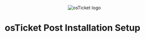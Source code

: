 <p align="center">
<img src="https://i.imgur.com/Clzj7Xs.png" alt="osTicket logo"/>
</p>
<h1>osTicket Post Installation Setup</h1>
 
